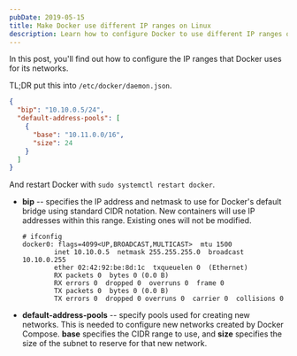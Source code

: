 ```yaml
---
pubDate: 2019-05-15
title: Make Docker use different IP ranges on Linux
description: Learn how to configure Docker to use different IP ranges on Linux by adjusting settings.
---
```


In this post, you'll find out how to configure the IP ranges that Docker uses for its networks.

TL;DR put this into `/etc/docker/daemon.json`.

```json
{
  "bip": "10.10.0.5/24",
  "default-address-pools": [
    {
      "base": "10.11.0.0/16",
      "size": 24
    }
  ]
}
```

And restart Docker with `sudo systemctl restart docker`.

* **bip** -- specifies the IP address and netmask to use for Docker's default bridge using standard CIDR notation.
  New containers will use IP addresses within this range. Existing ones will not be modified.

  ```
  # ifconfig
  docker0: flags=4099<UP,BROADCAST,MULTICAST>  mtu 1500
          inet 10.10.0.5  netmask 255.255.255.0  broadcast 10.10.0.255
          ether 02:42:92:be:8d:1c  txqueuelen 0  (Ethernet)
          RX packets 0  bytes 0 (0.0 B)
          RX errors 0  dropped 0  overruns 0  frame 0
          TX packets 0  bytes 0 (0.0 B)
          TX errors 0  dropped 0 overruns 0  carrier 0  collisions 0
  ```
* **default-address-pools** -- specify pools used for creating new networks.
  This is needed to configure new networks created by Docker Compose.
  **base** specifies the CIDR range to use, and **size** specifies the size of the subnet to reserve for that new network.
